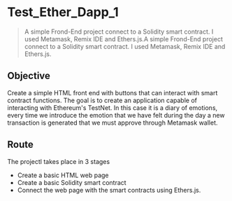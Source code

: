 # Test_Ether_Dapp_1
> A simple Frond-End project connect to a Solidity smart contract. I used Metamask, Remix IDE and Ethers.js.A simple Frond-End project connect to a Solidity smart contract. I used Metamask, Remix IDE and Ethers.js.

## Objective
Create a simple HTML front end with buttons that can interact with smart contract functions.
The goal is to create an application capable of interacting with Ethereum's TestNet. In this case it is a diary of emotions, every time we introduce the emotion that we have felt during the day a new transaction is generated that we must approve through Metamask wallet.

## Route
The projectl takes place in 3 stages
- Create a basic HTML web page
- Create a basic Solidity smart contract
- Connect the web page with the smart contracts using Ethers.js.
